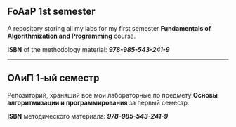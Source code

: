 ## FoAaP 1st semester
A repository storing all my labs for my first semester **Fundamentals of Algorithmization and Programming** course.

**ISBN** of the methodology material: ***978-985-543-241-9***

---

## ОАиП 1-ый семестр
Репозиторий, хранящий все мои лабораторные по предмету **Основы алгоритмизации и программирования** за первый семестр.

**ISBN** методического материала: ***978-985-543-241-9***
